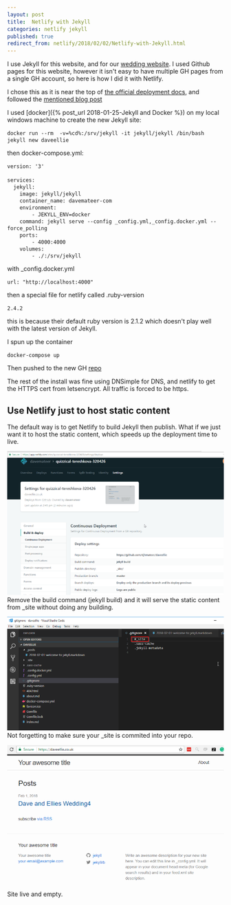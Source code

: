 ```yaml
---
layout: post
title:  Netlify with Jekyll
categories: netlify jekyll
published: true 
redirect_from: netlify/2018/02/02/Netlify-with-Jekyll.html 
---
```

I use Jekyll for this website, and for our [wedding website](https://web.archive.org/web/20180901013553/https://daveellie.co.uk/). I used Github pages for this website, however it isn't easy to have multiple GH pages from a single GH account, so here is how I did it with Netlify.

I chose this as it is near the top of [the official deployment docs](https://jekyllrb.com/docs/deployment-methods/#netlify), and followed the [mentioned blog post](https://www.netlify.com/blog/2015/10/28/a-step-by-step-guide-jekyll-3.0-on-netlify/)

I used [docker]({% post_url 2018-01-25-Jekyll and Docker %}) on my local windows machine to create the new Jekyll site:

```
docker run --rm  -v=%cd%:/srv/jekyll -it jekyll/jekyll /bin/bash
jekyll new daveellie
```
then docker-compose.yml:

```
version: '3'

services:
  jekyll: 
    image: jekyll/jekyll
    container_name: davemateer-com
    environment:
        - JEKYLL_ENV=docker
    command: jekyll serve --config _config.yml,_config.docker.yml --force_polling 
    ports:
        - 4000:4000
    volumes:
        - ./:/srv/jekyll
```
with _config.docker.yml
```
url: "http://localhost:4000"
```
then a special file for netlify called .ruby-version
```
2.4.2
```
this is because their default ruby version is 2.1.2 which doesn't play well with the latest version of Jekyll.

I spun up the container
```
docker-compose up
```
Then pushed to the new GH [repo](https://github.com/djhmateer/daveellie)

The rest of the install was fine using DNSimple for DNS, and netlify to get the HTTPS cert from letsencrypt. All traffic is forced to be https.

## Use Netlify just to host static content
The default way is to get Netlify to build Jekyll then publish. What if we just want it to host the static content, which speeds up the deployment time to live.

![ps](/assets/2018-02-02/net.png)
Remove the build command (jekyll build) and it will serve the static content from _site without doing any building.

![ps](/assets/2018-02-02/vsc.png)
Not forgetting to make sure your _site is commited into your repo.


![ps](/assets/2018-02-02/screen.png)
Site live and empty.